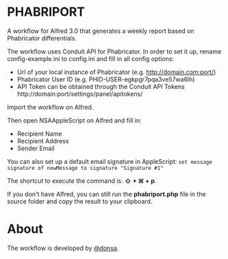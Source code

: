 # PHABRIPORT
A workflow for Alfred 3.0 that generates a weekly report based on Phabricator differentials.

The workflow uses Conduit API for Phabricator.
In order to set it up, rename config-example.ini to config.ini and fill in all config options:
- Url of your local instance of Phabricator (e.g. http://domain.com:port/)
- Phabricator User ID (e.g. PHID-USER-egkpgr7pqa3ve57wa6lh)
- API Token can be obtained through the Conduit API Tokens http://domain:port/settings/panel/apitokens/

Import the workflow on Alfred.

Then open NSAAppleScript on Alfred and fill in:
- Recipient Name
- Recipient Address
- Sender Email

You can also set up a default email signature in AppleScript:
`set message signature of newMessage to signature "Signature #1"`

The shortcut to execute the command is: **⇧ + ⌘ + p**.

If you don't have Alfred, you can still run the **phabriport.php** file in the source folder and copy the result to your clipboard.


About
===
The workflow is developed by [@donsa](http://twitter.com/nunolopes_99/).
